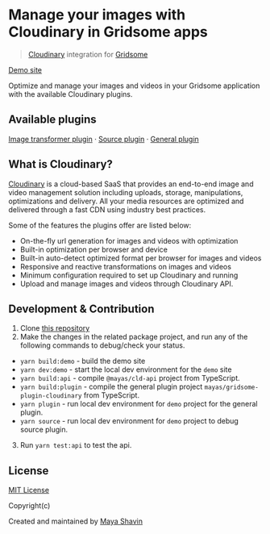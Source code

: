 # Manage your images with Cloudinary in Gridsome apps

> [Cloudinary](https://cloudinary.com) integration for [Gridsome](https://gridsome.org)

[Demo site]()

Optimize and manage your images and videos in your Gridsome application with the available Cloudinary plugins.

## Available plugins

[Image transformer plugin](https://github.com/mayashavin/gridsome-plugin-cloudinay/packages/gs-cld-transformer) · [Source plugin](https://github.com/mayashavin/gridsome-plugin-cloudinay/packages/gs-cld-source) · [General plugin](https://github.com/mayashavin/gridsome-plugin-cloudinay/packages/gs-cld-plugin)

## What is Cloudinary?

[Cloudinary](https://cloudinary.com) is a cloud-based SaaS that provides an end-to-end image and video management solution including uploads, storage, manipulations, optimizations and delivery. All your media resources are optimized and delivered through a fast CDN using industry best practices.

Some of the features the plugins offer are listed below:

* On-the-fly url generation for images and videos with optimization
* Built-in optimization per browser and device
* Built-in auto-detect optimized format per browser for images and videos
* Responsive and reactive transformations on images and videos
* Minimum configuration required to set up Cloudinary and running
* Upload and manage images and videos through Cloudinary API.

## Development & Contribution

1. Clone [this repository](https://github.com/mayashavin/gridsome-plugin-cloudinary)
2. Make the changes in the related package project, and run any of the following commands to debug/check your status.

  * `yarn build:demo` - build the demo site
  * `yarn dev:demo` - start the local dev environment for the `demo` site
  * `yarn build:api` - compile `@mayas/cld-api` project from TypeScript.
  * `yarn build:plugin` - compile the general plugin project `mayas/gridsome-plugin-cloudinary` from TypeScript.
  * `yarn plugin` - run local dev environment for `demo` project for the general plugin.
  * `yarn source` - run local dev environment for `demo` project to debug source plugin.

3. Run `yarn test:api` to test the api.

## License

[MIT License](https://github.com/mayashavin/gridsome-plugin-cloudinary/blob/master/LICENSE)

Copyright(c)

Created and maintained by [Maya Shavin](https://twitter.com/MayaShavin)